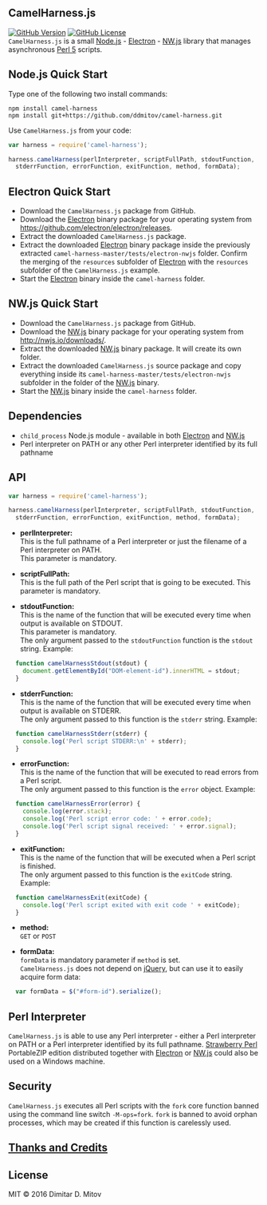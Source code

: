 CamelHarness.js
--------------------------------------------------------------------------------
[![GitHub Version](https://img.shields.io/github/release/ddmitov/camel-harness.svg)](https://github.com/ddmitov/camel-harness/releases)
[![GitHub License](https://img.shields.io/badge/License-MIT-yellow.svg)](./LICENSE.md)  
```CamelHarness.js``` is a small [Node.js](http://nodejs.org/) - [Electron](http://electron.atom.io/) - [NW.js](http://nwjs.io/) library that manages asynchronous [Perl 5](https://www.perl.org/) scripts.

## Node.js Quick Start
Type one of the following two install commands:  
  
```npm install camel-harness```  
```npm install git+https://github.com/ddmitov/camel-harness.git```  

Use ```CamelHarness.js``` from your code:

```javascript
var harness = require('camel-harness');

harness.camelHarness(perlInterpreter, scriptFullPath, stdoutFunction,
  stderrFunction, errorFunction, exitFunction, method, formData);
```

## Electron Quick Start
* Download the ```CamelHarness.js``` package from GitHub.  
* Download the [Electron](http://electron.atom.io/) binary package for your operating system from  
  https://github.com/electron/electron/releases.  
* Extract the downloaded ```CamelHarness.js``` package.  
* Extract the downloaded [Electron](http://electron.atom.io/) binary package inside the previously extracted ```camel-harness-master/tests/electron-nwjs``` folder. Confirm the merging of the ```resources``` subfolder of [Electron](http://electron.atom.io/) with the ```resources``` subfolder of the ```CamelHarness.js``` example.  
* Start the [Electron](http://electron.atom.io/) binary inside the ```camel-harness``` folder.  

## NW.js Quick Start
* Download the ```CamelHarness.js``` package from GitHub.  
* Download the [NW.js](http://nwjs.io/) binary package for your operating system from http://nwjs.io/downloads/.  
* Extract the downloaded [NW.js](http://nwjs.io/) binary package. It will create its own folder.  
* Extract the downloaded ```CamelHarness.js``` source package and copy everything inside its ```camel-harness-master/tests/electron-nwjs``` subfolder in the folder of the [NW.js](http://nwjs.io/) binary.  
* Start the [NW.js](http://nwjs.io/) binary inside the ```camel-harness``` folder.  

## Dependencies
* ```child_process``` Node.js module - available in both [Electron](http://electron.atom.io/) and [NW.js](http://nwjs.io/)
* Perl interpreter on PATH or any other Perl interpreter identified by its full pathname

## API

```javascript
var harness = require('camel-harness');

harness.camelHarness(perlInterpreter, scriptFullPath, stdoutFunction,
  stderrFunction, errorFunction, exitFunction, method, formData);
```

  * **perlInterpreter:**  
  This is the full pathname of a Perl interpreter or just the filename of a Perl interpreter on PATH.  
  This parameter is mandatory.  

* **scriptFullPath:**  
  This is the full path of the Perl script that is going to be executed. This parameter is mandatory.  

* **stdoutFunction:**  
  This is the name of the function that will be executed every time when output is available on STDOUT.  
  This parameter is mandatory.  
  The only argument passed to the ```stdoutFunction``` function is the ```stdout``` string. Example:  

```javascript
  function camelHarnessStdout(stdout) {
    document.getElementById("DOM-element-id").innerHTML = stdout;
  }
```

* **stderrFunction:**  
  This is the name of the function that will be executed every time when output is available on STDERR.  
  The only argument passed to this function is the ```stderr``` string. Example:  

```javascript
  function camelHarnessStderr(stderr) {
    console.log('Perl script STDERR:\n' + stderr);
  }
```

* **errorFunction:**  
  This is the name of the function that will be executed to read errors from a Perl script.  
  The only argument passed to this function is the ```error``` object. Example:  

```javascript
  function camelHarnessError(error) {
    console.log(error.stack);
    console.log('Perl script error code: ' + error.code);
    console.log('Perl script signal received: ' + error.signal);
  }
```

* **exitFunction:**  
  This is the name of the function that will be executed when a Perl script is finished.  
  The only argument passed to this function is the ```exitCode``` string. Example:  

```javascript
  function camelHarnessExit(exitCode) {
    console.log('Perl script exited with exit code ' + exitCode);
  }
```

* **method:**  
  ```GET``` or ```POST```

* **formData:**  
  ```formData``` is mandatory parameter if ```method``` is set.  
  ```CamelHarness.js``` does not depend on [jQuery](https://jquery.com/), but can use it to easily acquire form data:  

```javascript
  var formData = $("#form-id").serialize();
```

## Perl Interpreter
```CamelHarness.js``` is able to use any Perl interpreter - either a Perl interpreter on PATH or a Perl interpreter identified by its full pathname. [Strawberry Perl](http://strawberryperl.com/) PortableZIP edition distributed together with [Electron](http://electron.atom.io/) or [NW.js](http://nwjs.io/) could also be used on a Windows machine.  

## Security
```CamelHarness.js``` executes all Perl scripts with the ```fork``` core function banned using the command line switch ```-M-ops=fork```. ```fork``` is banned to avoid orphan processes, which may be created if this function is carelessly used.  

## [Thanks and Credits](./CREDITS.md)

## License
MIT © 2016 Dimitar D. Mitov  
